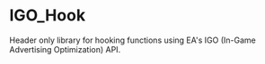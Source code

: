 # IGO_Hook

Header only library for hooking functions using EA's IGO (In-Game Advertising Optimization) API.
